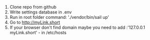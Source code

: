 1. Clone repo from github
2. Write settings database in .env
2. Run in root folder command: './vendor/bin/sail up'
3. Go to http://myLink.short 
4. If your browser don't find domain maybe you need to add :'127.0.0.1 myLink.short' - in /etc/hosts
